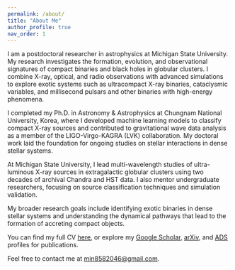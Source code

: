 ```yaml
---
permalink: /about/
title: "About Me"
author_profile: true
nav_order: 1 
---
```


I am a postdoctoral researcher in astrophysics at Michigan State University.  
My research investigates the formation, evolution, and observational signatures of compact binaries and black holes in globular clusters. I combine X-ray, optical, and radio observations with advanced simulations to explore exotic systems such as ultracompact X-ray binaries, cataclysmic variables, and millisecond pulsars and other binaries with high-energy phenomena.

I completed my Ph.D. in Astronomy & Astrophysics at Chungnam National University, Korea, where I developed machine learning models to classify compact X-ray sources and contributed to gravitational wave data analysis as a member of the LIGO-Virgo-KAGRA (LVK) collaboration. My doctoral work laid the foundation for ongoing studies on stellar interactions in dense stellar systems.

At Michigan State University, I lead multi-wavelength studies of ultra-luminous X-ray sources in extragalactic globular clusters using two decades of archival Chandra and HST data. I also mentor undergraduate researchers, focusing on source classification techniques and simulation validation.

My broader research goals include identifying exotic binaries in dense stellar systems and understanding the dynamical pathways that lead to the formation of accreting compact objects. 

You can find my full CV [here](/assets/files/cv.pdf), or explore my [Google Scholar](https://scholar.google.com/citations?user=IheAsogAAAAJ&hl=en), [arXiv](https://arxiv.org/search/?searchtype=author&query=Oh%2C+Kwangmin), and [ADS](https://ui.adsabs.harvard.edu/search/filter_author_facet_hier_fq_author=OR&filter_author_facet_hier_fq_author=author_facet_hier%3A%221%2FOh%2C%20K%2FOh%2C%20K%22&filter_author_facet_hier_fq_author=author_facet_hier%3A%221%2FOh%2C%20K%2FOh%2C%20Kwangmin%22&filter_database_fq_database=AND&filter_database_fq_database=database%3A%22astronomy%22&fq=%7B!type%3Daqp%20v%3D%24fq_database%7D&fq=%7B!type%3Daqp%20v%3D%24fq_author%7D&fq_author=(author_facet_hier%3A%221%2FOh%2C%20K%2FOh%2C%20K%22%20OR%20author_facet_hier%3A%221%2FOh%2C%20K%2FOh%2C%20Kwangmin%22)&fq_database=(database%3A%22astronomy%22)&q=author%3A%22Oh%2C%20K.%22&sort=date%20desc%2C%20bibcode%20desc&p_=0) profiles for publications.

Feel free to contact me at [min8582046@gmail.com](mailto:min8582046@gmail.com).

